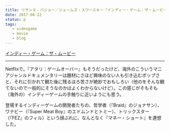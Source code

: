 ```yaml
---
title: リサンヌ・パジョー／ジェームズ・スワースキー『インディー・ゲーム：ザ・ムービー』を観た
date: 2017-06-22
status: p
tags:
   - videogame
   - movie
   - blog
---
```


[インディー・ゲーム：ザ・ムービー](https://www.netflix.com/jp/Title/70229918)

---

Netflixで。『アタリ：ゲームオーバー』もそうだったけど、海外のこういうマニアジャンルドキュメンタリーは題材にさほど興味のない人も引き込むポップさと、それに引かれて観た後に残るほろ苦さが絶妙でおもしろい（他のをそんな観てないので一般的にそうなのかはよくわからないけど）。この感じがそもそも（海外の）インディーゲームの手触りに近いようにも思う。

登場するインディーゲームの開発者たちの、哲学者（『Braid』のジョナサン）、ワナビー（『Super Meat Boy』のエドムンドとトミー）、トリックスター（『FEZ』のフィル）という顔ぶれに、なんとなく『マネー・ショート』を連想した。
